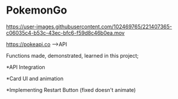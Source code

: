 # PokemonGo



https://user-images.githubusercontent.com/102469765/221407365-c06035c4-b53c-43ec-bfc6-f59d8c46b0ea.mov


 https://pokeapi.co -->API 


Functions made, demonstrated, learned in this project;

*API Integration 


*Card UI and animation 


*Implementing Restart Button (fixed doesn't animate)
